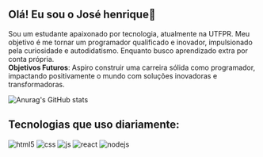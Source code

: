 ## Olá! Eu sou o José henrique👋

Sou um estudante apaixonado por tecnologia, atualmente na UTFPR. Meu objetivo é me tornar um programador qualificado e inovador, impulsionado pela curiosidade e autodidatismo. Enquanto busco aprendizado extra por conta própria. <br>
<strong>Objetivos Futuros</strong>: Aspiro construir uma carreira sólida como programador, impactando positivamente o mundo com soluções inovadoras e transformadoras. 


![Anurag's GitHub stats](https://github-readme-stats.vercel.app/api?username=josedev2003_icons=true&theme=radical)


## Tecnologias que uso diariamente:

<div style="display: inline_block">
  <img align="center" alt="html5" src="https://img.shields.io/badge/HTML5-E34F26?style=for-the-badge&logo=html5&logoColor=white" />
  <img align="center" alt="css" src="https://img.shields.io/badge/CSS3-1572B6?style=for-the-badge&logo=css3&logoColor=white" />
  <img align="center" alt="js" src="https://img.shields.io/badge/JavaScript-F7DF1E?style=for-the-badge&logo=javascript&logoColor=black" />
  <img align="center" alt="react" src="https://img.shields.io/badge/React-20232A?style=for-the-badge&logo=react&logoColor=61DAFB" />
  <img align="center" alt="nodejs" src="https://img.shields.io/badge/Node.js-43853D?style=for-the-badge&logo=node.js&logoColor=white" />
</div><br/>



